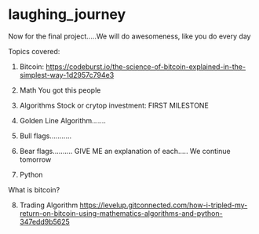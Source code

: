 # laughing_journey
Now for the final project.....We will do awesomeness, like you do every day

Topics covered:
1. Bitcoin:
  https://codeburst.io/the-science-of-bitcoin-explained-in-the-simplest-way-1d2957c794e3
3. Math
  You got this people
5. Algorithms
  Stock or crytop investment: FIRST MILESTONE
  1. Golden Line Algorithm.......
  2. Bull flags...........
  3. Bear flags..........
  GIVE ME an explanation of each.....
  We continue tomorrow
  
7. Python

What is bitcoin?

8. Trading Algorithm
https://levelup.gitconnected.com/how-i-tripled-my-return-on-bitcoin-using-mathematics-algorithms-and-python-347edd9b5625
